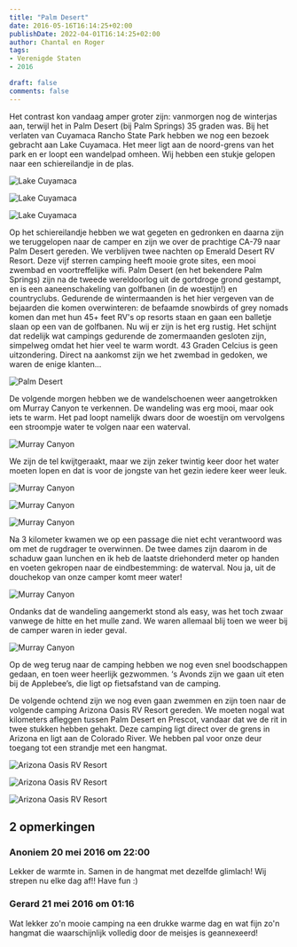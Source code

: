 ```yaml
---
title: "Palm Desert"
date: 2016-05-16T16:14:25+02:00
publishDate: 2022-04-01T16:14:25+02:00
author: Chantal en Roger
tags:
- Verenigde Staten
- 2016

draft: false
comments: false
---
```


Het contrast kon vandaag amper groter zijn: vanmorgen nog de winterjas aan, terwijl het in Palm Desert (bij Palm Springs) 35 graden was. Bij het verlaten van Cuyamaca Rancho State Park hebben we nog een bezoek gebracht aan Lake Cuyamaca. Het meer ligt aan de noord-grens van het park en er loopt een wandelpad omheen. Wij hebben een stukje gelopen naar een schiereilandje in de plas.

![Lake Cuyamaca](./images/P10406144.jpg)

![Lake Cuyamaca](./images/P10406174.jpg)

![Lake Cuyamaca](./images/P10406214.jpg)

Op het schiereilandje hebben we wat gegeten en gedronken en daarna zijn we teruggelopen naar de camper en zijn we over de prachtige CA-79 naar Palm Desert gereden. We verblijven twee nachten op Emerald Desert RV Resort. Deze vijf sterren camping heeft mooie grote sites, een mooi zwembad en voortreffelijke wifi. Palm Desert (en het bekendere Palm Springs) zijn na de tweede wereldoorlog uit de gortdroge grond gestampt, en is een aaneenschakeling van golfbanen (in de woestijn!) en countryclubs. Gedurende de wintermaanden is het hier vergeven van de bejaarden die komen overwinteren: de befaamde snowbirds of grey nomads komen dan met hun 45+ feet RV's op resorts staan en gaan een balletje slaan op een van de golfbanen. Nu wij er zijn is het erg rustig. Het schijnt dat redelijk wat campings gedurende de zomermaanden gesloten zijn, simpelweg omdat het hier veel te warm wordt. 43 Graden Celcius is geen uitzondering. Direct na aankomst zijn we het zwembad in gedoken, we waren de enige klanten...

![Palm Desert](./images/WP_20160516_17_28_55_Rich3.jpg)

De volgende morgen hebben we de wandelschoenen weer aangetrokken om Murray Canyon te verkennen. De wandeling was erg mooi, maar ook iets te warm. Het pad loopt namelijk dwars door de woestijn om vervolgens een stroompje water te volgen naar een waterval.

![Murray Canyon](./images/P10406694.jpg)

We zijn de tel kwijtgeraakt, maar we zijn zeker twintig keer door het water moeten lopen en dat is voor de jongste van het gezin iedere keer weer leuk.

![Murray Canyon](./images/P10406734.jpg)

![Murray Canyon](./images/P10406934.jpg)

![Murray Canyon](./images/P10406984.jpg)

Na 3 kilometer kwamen we op een passage die niet echt verantwoord was om met de rugdrager te overwinnen. De twee dames zijn daarom in de schaduw gaan lunchen en ik heb de laatste driehonderd meter op handen en voeten gekropen naar de eindbestemming: de waterval. Nou ja, uit de douchekop van onze camper komt meer water!

![Murray Canyon](./images/P10407014.jpg)

Ondanks dat de wandeling aangemerkt stond als easy, was het toch zwaar vanwege de hitte en het mulle zand. We waren allemaal blij toen we weer bij de camper waren in ieder geval.

![Murray Canyon](./images/P10407314.jpg)

Op de weg terug naar de camping hebben we nog even snel boodschappen gedaan, en toen weer heerlijk gezwommen. ‘s Avonds zijn we gaan uit eten bij de Applebee’s, die ligt op fietsafstand van de camping.

De volgende ochtend zijn we nog even gaan zwemmen en zijn toen naar de volgende camping Arizona Oasis RV Resort gereden. We moeten nogal wat kilometers afleggen tussen Palm Desert en Prescot, vandaar dat we de rit in twee stukken hebben gehakt. Deze camping ligt direct over de grens in Arizona en ligt aan de Colorado River. We hebben pal voor onze deur toegang tot een strandje met een hangmat.

![Arizona Oasis RV Resort](./images/P10407524.jpg)

![Arizona Oasis RV Resort](./images/WP_20160518_14_16_59_Rich[3].jpg)

![Arizona Oasis RV Resort](./images/P10407564.jpg)

## 2 opmerkingen

### Anoniem 20 mei 2016 om 22:00

Lekker de warmte in. Samen in de hangmat met dezelfde glimlach! Wij strepen nu elke dag af!! Have fun :)

### Gerard 21 mei 2016 om 01:16

Wat lekker zo'n mooie camping na een drukke warme dag en wat fijn zo'n hangmat die waarschijnlijk volledig door de meisjes is geannexeerd!
